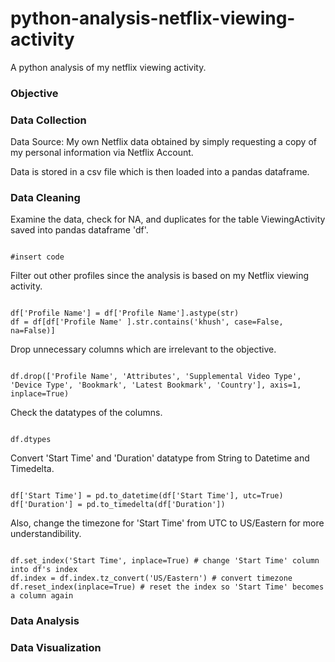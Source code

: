# python-analysis-netflix-viewing-activity
A python analysis of my netflix viewing activity.

### Objective

### Data Collection
Data Source: My own Netflix data obtained by simply requesting a copy of my personal information via Netflix Account.

Data is stored in a csv file which is then loaded into a pandas dataframe.

### Data Cleaning
Examine the data, check for NA, and duplicates for the table ViewingActivity saved into pandas dataframe 'df'.
```

#insert code

```
Filter out other profiles since the analysis is based on my Netflix viewing activity.
```

df['Profile Name'] = df['Profile Name'].astype(str)
df = df[df['Profile Name' ].str.contains('khush', case=False, na=False)]

```
Drop unnecessary columns which are irrelevant to the objective.
```

df.drop(['Profile Name', 'Attributes', 'Supplemental Video Type', 'Device Type', 'Bookmark', 'Latest Bookmark', 'Country'], axis=1, inplace=True)

```
Check the datatypes of the columns.
```

df.dtypes

```
Convert 'Start Time' and 'Duration' datatype from String to Datetime and Timedelta.
```

df['Start Time'] = pd.to_datetime(df['Start Time'], utc=True)
df['Duration'] = pd.to_timedelta(df['Duration'])

```
Also, change the timezone for 'Start Time' from UTC to US/Eastern for more understandibility.
```

df.set_index('Start Time', inplace=True) # change 'Start Time' column into df's index
df.index = df.index.tz_convert('US/Eastern') # convert timezone
df.reset_index(inplace=True) # reset the index so 'Start Time' becomes a column again

```

### Data Analysis

### Data Visualization
